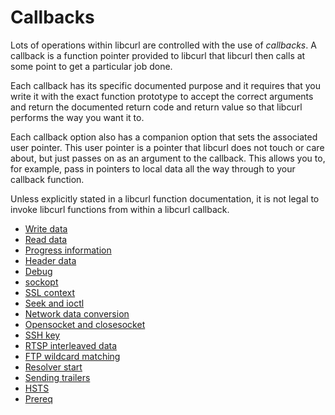 # Callbacks

Lots of operations within libcurl are controlled with the use of *callbacks*.
A callback is a function pointer provided to libcurl that libcurl then calls
at some point to get a particular job done.

Each callback has its specific documented purpose and it requires that you
write it with the exact function prototype to accept the correct arguments and
return the documented return code and return value so that libcurl performs
the way you want it to.

Each callback option also has a companion option that sets the associated user
pointer. This user pointer is a pointer that libcurl does not touch or care
about, but just passes on as an argument to the callback. This allows you to,
for example, pass in pointers to local data all the way through to your
callback function.

Unless explicitly stated in a libcurl function documentation, it is not
legal to invoke libcurl functions from within a libcurl callback.

 * [Write data](callbacks/write.md)
 * [Read data](callbacks/read.md)
 * [Progress information](callbacks/progress.md)
 * [Header data](callbacks/header.md)
 * [Debug](callbacks/debug.md)
 * [sockopt](callbacks/sockopt.md)
 * [SSL context](callbacks/sslcontext.md)
 * [Seek and ioctl](callbacks/seek.md)
 * [Network data conversion](callbacks/conversions.md)
 * [Opensocket and closesocket](callbacks/openclosesocket.md)
 * [SSH key](callbacks/sshkey.md)
 * [RTSP interleaved data](callbacks/rtsp.md)
 * [FTP wildcard matching](callbacks/ftpmatch.md)
 * [Resolver start](callbacks/resolver.md)
 * [Sending trailers](callbacks/trailers.md)
 * [HSTS](callbacks/hsts.md)
 * [Prereq](callbacks/prereq.md)
